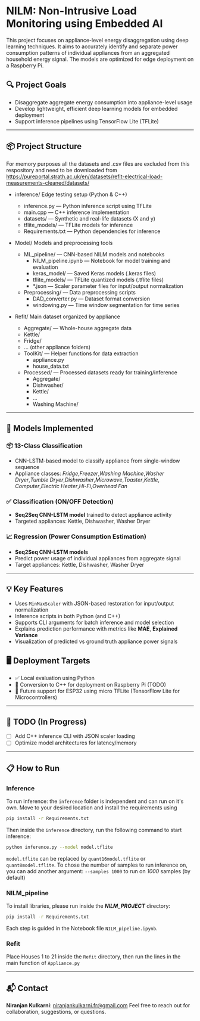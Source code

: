# NILM: Non-Intrusive Load Monitoring using Embedded AI

This project focuses on appliance-level energy disaggregation using deep learning techniques. It aims to accurately identify and separate power consumption patterns of individual appliances from an aggregated household energy signal. The models are optimized for edge deployment on a Raspberry Pi.

## 🔍 Project Goals

- Disaggregate aggregate energy consumption into appliance-level usage
- Develop lightweight, efficient deep learning models for embedded deployment
- Support inference pipelines using TensorFlow Lite (TFLite)

---

## 📦 Project Structure

For memory purposes all the datasets and .csv files are excluded from this respository and need to be downloaded from https://pureportal.strath.ac.uk/en/datasets/refit-electrical-load-measurements-cleaned/datasets/

- inference/ Edge testing setup (Python & C++)
    -  inference.py — Python inference script using TFLite
    - main.cpp — C++ inference implementation
    - datasets/ — Synthetic and real-life datasets (X and y)
    - tflite_models/ — TFLite models for inference
    - Requirements.txt — Python dependencies for inference

- Model/ Models and preprocessing tools
    - ML_pipeline/ — CNN-based NILM models and notebooks
        - NILM_pipeline.ipynb — Notebook for model training and evaluation
        - keras_model/ — Saved Keras models (.keras files)
        - tflite_models/ — TFLite quantized models (.tflite files)
        - *.json — Scaler parameter files for input/output normalization
    - Preprocessing/ — Data preprocessing scripts
        - DAD_converter.py — Dataset format conversion
        - windowing.py — Time window segmentation for time series

- Refit/ Main dataset organized by appliance
    - Aggregate/ — Whole-house aggregate data
    - Kettle/
    - Fridge/
    - ... (other appliance folders)
    - ToolKit/ — Helper functions for data extraction
        - appliance.py
        - house_data.txt
    - Processed/ — Processed datasets ready for training/inference
        - Aggregate/
        - Dishwasher/
        - Kettle/
        - ...
        - Washing Machine/

---
## 🧠 Models Implemented

### 📦 13-Class Classification
- CNN-LSTM-based model to classify appliance from single-window sequence
- Appliance classes: *Fridge*,*Freezer*,*Washing Machine*,*Washer Dryer*,*Tumble Dryer*,*Dishwasher*,*Microwave*,*Toaster*,*Kettle*,
                *Computer*,*Electric Heater*,*Hi-Fi*,*Overhead Fan*

### ✅ Classification (ON/OFF Detection)
- **Seq2Seq CNN-LSTM model** trained to detect appliance activity
- Targeted appliances: Kettle, Dishwasher, Washer Dryer

### 📈 Regression (Power Consumption Estimation)
- **Seq2Seq CNN-LSTM models**
- Predict power usage of individual appliances from aggregate signal
- Target appliances: Kettle, Dishwasher, Washer Dryer
---
## 💡 Key Features

- Uses `MinMaxScaler` with JSON-based restoration for input/output normalization
- Inference scripts in both Python (and C++)
- Supports CLI arguments for batch inference and model selection
- Explains prediction performance with metrics like **MAE**, **Explained Variance**
- Visualization of predicted vs ground truth appliance power signals

## 🖥️ Deployment Targets

- ✅ Local evaluation using Python
- 🔄 Conversion to C++ for deployment on Raspberry Pi (TODO)
- 🔋 Future support for ESP32 using micro TFLite (TensorFlow Lite for Microcontrollers)

---

## 🚧 TODO (In Progress)

- [ ] Add C++ inference CLI with JSON scaler loading
- [ ] Optimize model architectures for latency/memory

---

## 📋 How to Run
### Inference
To run inference: the `inference` folder is independent and can run on it's own. Move to your desired location and install the requirements using 

```bash
pip install -r Requirements.txt
```
Then inside the `inference` directory, run the following command to start inference:

```bash
python inference.py --model model.tflite
```
`model.tflite` can be replaced by `quant16model.tflite` or `quant8model.tflite`. To chose the number of samples to run inference on, you can add another argument: `--samples 1000` to run on *1000* samples (by default)

### NILM_pipeline
To install libraries, please run inside the ***NILM_PROJECT*** directory:
```bash
pip install -r Requirements.txt
```

Each step is guided in the Notebook file `NILM_pipeline.ipynb`.

### Refit
Place Houses 1 to 21 inside the `Refit` directory, then run the lines in the main function of `Appliance.py`

---

## 📬 Contact

**Niranjan Kulkarni**: niranjankulkarni.fr@gmail.com
Feel free to reach out for collaboration, suggestions, or questions.
